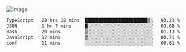 ![image](https://github-profile-trophy.vercel.app/?username=CMOISDEAD&theme=kimbie_dark&row=1&no-frame=true&margin-w=15&margin-h=15)
<!--START_SECTION:waka-->

```txt
TypeScript   28 hrs 18 mins  ███████████████████████▒░   93.21 %
JSON         1 hr 7 mins     █░░░░░░░░░░░░░░░░░░░░░░░░   03.68 %
Bash         20 mins         ▒░░░░░░░░░░░░░░░░░░░░░░░░   01.13 %
JavaScript   12 mins         ▒░░░░░░░░░░░░░░░░░░░░░░░░   00.71 %
conf         11 mins         ░░░░░░░░░░░░░░░░░░░░░░░░░   00.61 %
```

<!--END_SECTION:waka--> 
